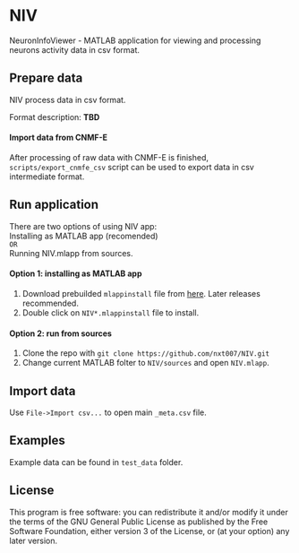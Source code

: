# NIV

NeuronInfoViewer - MATLAB application for viewing and processing neurons activity data in csv format.

## Prepare data

NIV process data in csv format.

Format description: **TBD**

#### Import data from CNMF-E
After processing of raw data with CNMF-E is finished, `scripts/export_cnmfe_csv` script can be used to export data in csv intermediate format.

## Run application

There are two options of using NIV app:   
Installing as MATLAB app (recomended)   
`OR`   
Running NIV.mlapp from sources.

#### Option 1: installing as MATLAB app

1. Download prebuilded `mlappinstall` file from [here](https://github.com/nxt007/NIV/releases). Later releases recommended.
2. Double click on `NIV*.mlappinstall` file to install.

#### Option 2: run from sources

1. Clone the repo with ```git clone https://github.com/nxt007/NIV.git```
2. Change current MATLAB folter to `NIV/sources` and open `NIV.mlapp`.  

## Import data

Use `File->Import csv...` to open main `_meta.csv` file.

## Examples
Example data can be found in `test_data` folder.

## License
This program is free software: you can redistribute it and/or modify it under the terms of the GNU General Public License as published by the Free Software Foundation, either version 3 of the License, or (at your option) any later version.